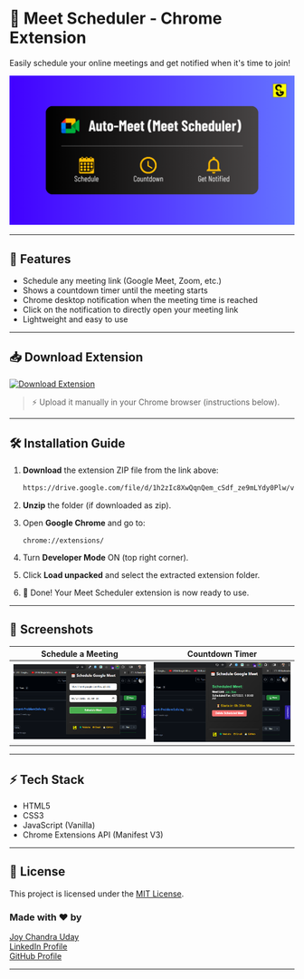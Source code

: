 # 📅 Meet Scheduler - Chrome Extension

Easily schedule your online meetings and get notified when it's time to join!

![Meet Scheduler Banner](assets/4.png)

---

## 🚀 Features

- Schedule any meeting link (Google Meet, Zoom, etc.)
- Shows a countdown timer until the meeting starts
- Chrome desktop notification when the meeting time is reached
- Click on the notification to directly open your meeting link
- Lightweight and easy to use

---

## 📥 Download Extension

[![Download Extension](https://img.shields.io/badge/Download-Extension-blue?style=for-the-badge&logo=googlechrome)](https://drive.usercontent.google.com/uc?id=1h2zIc8XwQqnQem_cSdf_ze9mLYdy0Plw&export=download)

> ⚡ Upload it manually in your Chrome browser (instructions below).

---

## 🛠 Installation Guide

1. **Download** the extension ZIP file from the link above:
    ```bash
   https://drive.google.com/file/d/1h2zIc8XwQqnQem_cSdf_ze9mLYdy0Plw/view?usp=sharing
    ```

2. **Unzip** the folder (if downloaded as zip).

3. Open **Google Chrome** and go to:
    ```
    chrome://extensions/
    ```

4. Turn **Developer Mode** ON (top right corner).

5. Click **Load unpacked** and select the extracted extension folder.

6. 🎉 Done! Your Meet Scheduler extension is now ready to use.

---

## 📸 Screenshots

| Schedule a Meeting | Countdown Timer |
|:------------------:|:---------------:|
| ![Schedule Meet](assets/2.png) | ![Countdown](assets/3.png) |

---

## ⚡ Tech Stack

- HTML5
- CSS3
- JavaScript (Vanilla)
- Chrome Extensions API (Manifest V3)

---

## 📝 License

This project is licensed under the [MIT License](LICENSE).

### Made with ❤️ by  
[Joy Chandra Uday](https://joychandrauday-nexus.vercel.app)  
[LinkedIn Profile](https://www.linkedin.com/in/joychandrauday)  
[GitHub Profile](https://github.com/joychandrauday)  

---